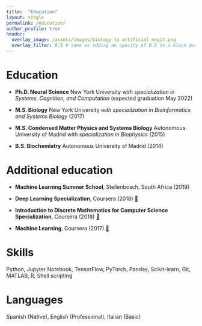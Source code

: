 ```yaml
---
title:  "Education"
layout: single
permalink: /education/
author_profile: true
header:
  overlay_image: /assets/images/biology to artificial nngit.png
  overlay_filter: 0.5 # same as adding an opacity of 0.5 to a black background
---
```

# **Education**

- **Ph.D. Neural Science** New York University *with specialization in Systems, Cognition, and Computation* (expected graduation May 2022)

- **M.S. Biology** New York University *with specialization in Bioinformatics and Systems Biology* (2017)

- **M.S. Condensed Matter Physics and Systems Biology** Autonomous University of Madrid *with specialization in Biophysics* (2015)

- **B.S. Biochemistry** Autonomous University of Madrid (2014)

# **Additional education**

- **Machine Learning Summer School**, Stellenbosch, South Africa (2019)

- **Deep Learning Specialization**, Coursera (2018) [ :link: ](https://www.coursera.org/account/accomplishments/specialization/3T4646HL75JZ)

- **Introduction to Discrete Mathematics for Computer Science Specialization**, Coursera (2018) [ :link: ](https://www.coursera.org/account/accomplishments/specialization/R5UWB4C7UVT7)

- **Machine Learning**, Coursera (2017) [ :link: ](https://www.coursera.org/account/accomplishments/verify/ET6KA8R7NBAF)

# Skills
Python, Jupyter Notebook, TensorFlow, PyTorch, Pandas, Scikit-learn, Git, MATLAB, R, Shell scripting

# Languages
Spanish (Native), English (Professional), Italian (Basic)

